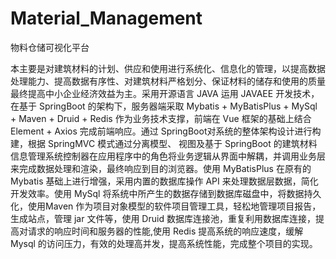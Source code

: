 # Material_Management
物料仓储可视化平台

本主要是对建筑材料的计划、供应和使用进行系统化、信息化的管理，以提高数据处理能力、提高数据有序性、对建筑材料严格划分、保证材料的储存和使用的质量最终提高中小企业经济效益为主。采用开源语言 JAVA 运用 JAVAEE 开发技术，在基于 SpringBoot 的架构下，服务器端采取 Mybatis + MyBatisPlus + MySql + Maven + Druid + Redis 作为业务技术支撑，前端在 Vue 框架的基础上结合 Element + Axios 完成前端响应。通过 SpringBoot对系统的整体架构设计进行构建，根据 SpringMVC 模式通过分离模型、 视图及基于 SpringBoot 的建筑材料信息管理系统控制器在应用程序中的角色将业务逻辑从界面中解耦，并调用业务层来完成数据处理和渲染，最终响应到目的浏览器。使用 MyBatisPlus 在原有的 Mybatis 基础上进行增强，采用内置的数据库操作 API 来处理数据层数据，简化开发效率。使用 MySql 将系统中所产生的数据存储到数据库磁盘中，将数据持久化，使用Maven 作为项目对象模型的软件项目管理工具，轻松地管理项目报告，生成站点，管理 jar 文件等，使用 Druid 数据库连接池，重复利用数据库连接，提高对请求的响应时间和服务器的性能,使用 Redis 提高系统的响应速度，缓解 Mysql 的访问压力，有效的处理高并发，提高系统性能，完成整个项目的实现。
